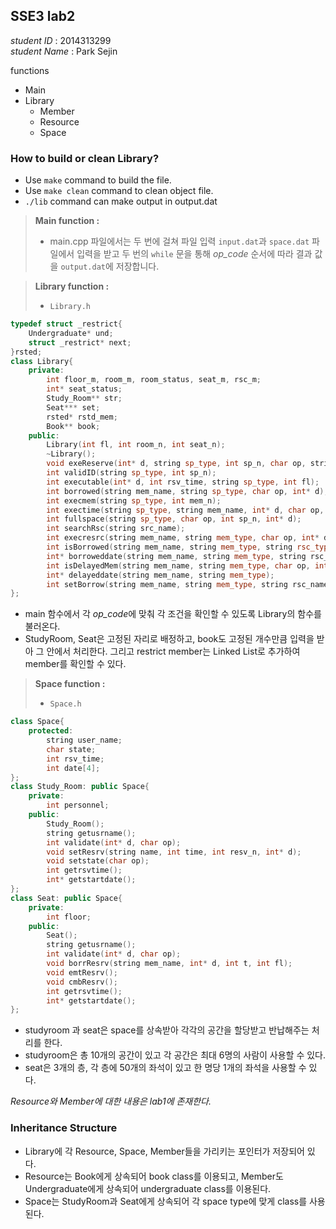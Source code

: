 ## SSE3 lab2

*student ID* : 2014313299 <br/>
*student Name* : Park Sejin <br/>

functions
+ Main
+ Library
    + Member
    + Resource
    + Space

### How to build or clean Library?
+ Use `make` command to build the file.
+ Use `make clean` command to clean object file.
+ `./lib` command can make output in output.dat

> **Main function :**
>   + main.cpp 파일에서는 두 번에 걸쳐 파일 입력 `input.dat`과 `space.dat` 파일에서 입력을 받고 두 번의 `while` 문을 통해 *op_code* 순서에 따라 결과 값을 `output.dat`에 저장합니다.

> **Library function :**
>   + `Library.h`
```C++
typedef struct _restrict{
    Undergraduate* und;
    struct _restrict* next;
}rsted;
class Library{
    private:
        int floor_m, room_m, room_status, seat_m, rsc_m;
        int* seat_status;
        Study_Room** str;
        Seat*** set;
        rsted* rstd_mem;
        Book** book;
    public:
        Library(int fl, int room_n, int seat_n);
        ~Library();
        void exeReserve(int* d, string sp_type, int sp_n, char op, string mem_name, string mem_type, int mem_n, int rsv_time);
        int validID(string sp_type, int sp_n);
        int executable(int* d, int rsv_time, string sp_type, int fl);
        int borrowed(string mem_name, string sp_type, char op, int* d);
        int execmem(string sp_type, int mem_n);
        int exectime(string sp_type, string mem_name, int* d, char op, int rsv_time);
        int fullspace(string sp_type, char op, int sp_n, int* d);
        int searchRsc(string src_name);
        int execresrc(string mem_name, string mem_type, char op, int* d);
        int isBorrowed(string mem_name, string mem_type, string rsc_type, string rsc_name, char op);
        int* borroweddate(string mem_name, string mem_type, string rsc_name, string rsc_type);
        int isDelayedMem(string mem_name, string mem_type, char op, int* d);
        int* delayeddate(string mem_name, string mem_type);
        int setBorrow(string mem_name, string mem_type, string rsc_name, string rsc_type, char op, int* d);
};
```
+ main 함수에서 각 *op_code*에 맞춰 각 조건을 확인할 수 있도록 Library의 함수를 불러온다.
+ StudyRoom, Seat은 고정된 자리로 배정하고, book도 고정된 개수만큼 입력을 받아 그 안에서 처리한다. 그리고 restrict member는 Linked List로 추가하여 member를 확인할 수 있다.

> **Space function :**
>   + `Space.h`
```C++
class Space{
    protected:
        string user_name;
        char state;
        int rsv_time;
        int date[4];
};
class Study_Room: public Space{
    private:
        int personnel;
    public:
        Study_Room();
        string getusrname();
        int validate(int* d, char op);
        void setResrv(string name, int time, int resv_n, int* d);
        void setstate(char op);
        int getrsvtime();
        int* getstartdate();
};
class Seat: public Space{
    private:
        int floor;
    public:
        Seat();
        string getusrname();
        int validate(int* d, char op);
        void borrResrv(string mem_name, int* d, int t, int fl);
        void emtResrv();
        void cmbResrv();
        int getrsvtime();
        int* getstartdate();
};
```
+ studyroom 과 seat은 space를 상속받아 각각의 공간을 할당받고 반납해주는 처리를 한다.
+ studyroom은 총 10개의 공간이 있고 각 공간은 최대 6명의 사람이 사용할 수 있다.
+ seat은 3개의 층, 각 층에 50개의 좌석이 있고 한 명당 1개의 좌석을 사용할 수 있다.

*Resource와 Member에 대한 내용은 lab1에 존재한다.*

### Inheritance Structure ###
- Library에 각 Resource, Space, Member들을 가리키는 포인터가 저장되어 있다.
- Resource는 Book에게 상속되어 book class를 이용되고, Member도 Undergraduate에게 상속되어 undergraduate class를 이용된다.
- Space는 StudyRoom과 Seat에게 상속되어 각 space type에 맞게 class를 사용된다.
